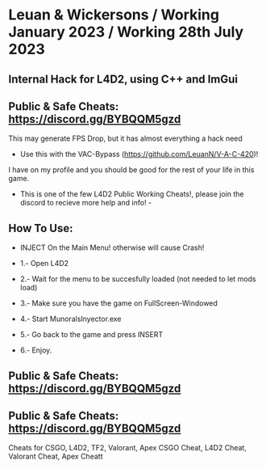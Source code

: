 # Leuan & Wickersons / Working January 2023 / Working 28th July 2023
Internal Hack for L4D2, using C++ and ImGui
 - 
Public & Safe Cheats: https://discord.gg/BYBQQM5gzd
 -
This may generate FPS Drop, but it has almost everything a hack need
 - Use this with the VAC-Bypass (https://github.com/LeuanN/V-A-C-420)! 
 
I have on my profile and you should be good for the rest of your life in this game.

 - This is one of the few L4D2 Public Working Cheats!, please join the discord to recieve more help and info! -


How To Use:
 - 
 -  INJECT On the Main Menu! otherwise will cause Crash!

 -  1.- Open L4D2

 -  2.- Wait for the menu to be succesfully loaded (not needed to let mods load)

 -  3.- Make sure you have the game on FullScreen-Windowed

 -  4.- Start MunoralsInyector.exe

 -  5.- Go back to the game and press INSERT

 -  6.- Enjoy.


Public & Safe Cheats: https://discord.gg/BYBQQM5gzd
 - 
Public & Safe Cheats: https://discord.gg/BYBQQM5gzd
 - 
Cheats for CSGO, L4D2, TF2, Valorant, Apex
CSGO Cheat, L4D2 Cheat, Valorant Cheat, Apex Cheatt

